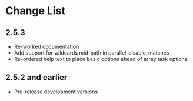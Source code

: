 # Change List

## 2.5.3

* Re-worked documentation
* Add support for wildcards mid-path in parallel_disable_matches
* Re-ordered help text to place basic options ahead of array task options

## 2.5.2 and earlier

* Pre-release development versions

